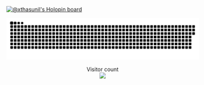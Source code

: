[![@xthasunil's Holopin board](https://holopin.me/xthasunil)](https://holopin.io/@xthasunil)

<img src="snake.svg">

<p align="center"> 
  Visitor count<br>
  <img src="https://profile-counter.glitch.me/Xtha-Sunil/count.svg" />
</p>
